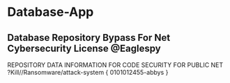 # Database-App
Database Repository Bypass For Net Cybersecurity
License @Eaglespy
------------------------------------------------
REPOSITORY DATA INFORMATION FOR CODE SECURITY FOR PUBLIC NET
?Kill//Ransomware/attack-system { 0101012455-abbys }

